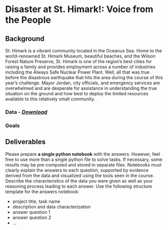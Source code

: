 # Disaster at St. Himark!: Voice from the People
## Background
St. Himark is a vibrant community located in the Oceanus Sea. Home to the world-renowned St. Himark Museum, beautiful beaches, and the Wilson Forest Nature Preserve, St. Himark is one of the region’s best cities for raising a family and provides employment across a number of industries including the Always Safe Nuclear Power Plant. Well, all that was true before the disastrous earthquake that hits the area during the course of this year’s challenge. Mayor Jordan, city officials, and emergency services are overwhelmed and are desperate for assistance in understanding the true situation on the ground and how best to deploy the limited resources available to this relatively small community.

### Data - *[Download](https://github.com/emmanueliarussi/DataScienceCapstone/tree/master/7_FinalProjects/DisasterStHimarkVoicePeople/data/task3.zip)*

### Goals


## Deliverables

Please prepare __a single python notebook__ with the answers. However, feel free to use more than a single python file to solve tasks. If necessary, some results may be pre-computed and stored in separate files. Notebooks must clearly explain the answers to each question, supported by evidence derived from the data and visualized using the tools seen in the course. Describe the characteristics of the data you were given as well as your reasoning process leading to each answer. Use the following structure template for the answers notebook:

- project title, task name
- description and data characterization 
- answer question 1
- answer question 2
- ...
